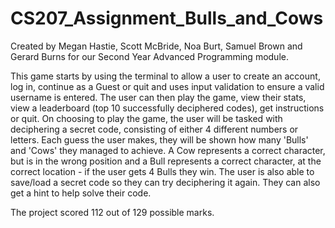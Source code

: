 # CS207_Assignment_Bulls_and_Cows

Created by Megan Hastie, Scott McBride, Noa Burt, Samuel Brown and Gerard Burns for our Second Year Advanced Programming module. 

This game starts by using the terminal to allow a user to create an account, log in, continue as a Guest or quit and uses input validation to ensure a valid username is entered. The user can then play the game, view their stats, view a leaderboard (top 10 successfully deciphered codes), get instructions or quit. On choosing to play the game, the user will be tasked with deciphering a secret code, consisting of either 4 different numbers or letters. Each guess the user makes, they will be shown how many 'Bulls' and 'Cows' they managed to achieve. A Cow represents a correct character, but is in the wrong position and a Bull represents a correct character, at the correct location - if the user gets 4 Bulls they win. The user is also able to save/load a secret code so they can try deciphering it again. They can also get a hint to help solve their code. 

The project scored 112 out of 129 possible marks.
